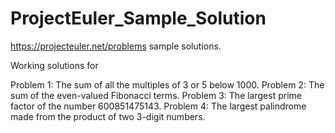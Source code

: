 ProjectEuler_Sample_Solution
============================

https://projecteuler.net/problems sample solutions.

Working solutions for

Problem 1:
          The sum of all the multiples of 3 or 5 below 1000.
Problem 2:
          The sum of the even-valued Fibonacci terms.
Problem 3:
          The largest prime factor of the number 600851475143.
Problem 4:
          The largest palindrome made from the product of two 3-digit numbers.
